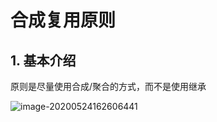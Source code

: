 # 合成复用原则

## 1. 基本介绍

原则是尽量使用合成/聚合的方式，而不是使用继承

![image-20200524162606441](E:/%E6%88%91%E7%9A%84%E5%9D%9A%E6%9E%9C%E4%BA%91/OneDrive/%E5%AD%A6%E4%B9%A0/%E7%AC%94%E8%AE%B0/%E5%9B%BE%E7%89%87/note_images/image-20200524162606441.png)